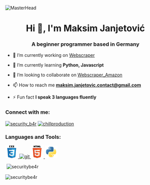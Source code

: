 ![MasterHead](https://imgs.search.brave.com/HV-lXo7561BpRDCcR0On8VVENuntVGKqhXf4YazqN2U/rs:fit:860:0:0/g:ce/aHR0cDovL20uZ2V0/dHl3YWxscGFwZXJz/LmNvbS93cC1jb250/ZW50L3VwbG9hZHMv/MjAyMC8wMy9Db29s/LVdhbGxwYXBlci0x/LmpwZw)
<h1 align="center">Hi 👋, I'm Maksim Janjetović</h1>
<h3 align="center">A beginner programmer based in Germany</h3>

- 🔭 I’m currently working on [Webscraper](https://github.com/KBx4/Job-finder-using-web-scraping)

- 🌱 I’m currently learning **Python, Javascript**

- 👯 I’m looking to collaborate on [Webscraper_Amazon](https://github.com/KBx4/Amazon-web-scraper)

- 📫 How to reach me **maksim.janjetovic.contact@gmail.com**

- ⚡ Fun fact **I speak 3 languages fluently**

<h3 align="left">Connect with me:</h3>
<p align="left">
<a href="https://instagram.com/security_b4r" target="blank"><img align="center" src="https://raw.githubusercontent.com/rahuldkjain/github-profile-readme-generator/master/src/images/icons/Social/instagram.svg" alt="security_b4r" height="30" width="40" /></a>
<a href="https://www.youtube.com/c/chillproduction" target="blank"><img align="center" src="https://raw.githubusercontent.com/rahuldkjain/github-profile-readme-generator/master/src/images/icons/Social/youtube.svg" alt="chillproduction" height="30" width="40" /></a>
</p>

<h3 align="left">Languages and Tools:</h3>
<p align="left"> <a href="https://www.w3schools.com/css/" target="_blank" rel="noreferrer"> <img src="https://raw.githubusercontent.com/devicons/devicon/master/icons/css3/css3-original-wordmark.svg" alt="css3" width="40" height="40"/> </a> <a href="https://git-scm.com/" target="_blank" rel="noreferrer"> <img src="https://www.vectorlogo.zone/logos/git-scm/git-scm-icon.svg" alt="git" width="40" height="40"/> </a> <a href="https://www.w3.org/html/" target="_blank" rel="noreferrer"> <img src="https://raw.githubusercontent.com/devicons/devicon/master/icons/html5/html5-original-wordmark.svg" alt="html5" width="40" height="40"/> </a> <a href="https://www.python.org" target="_blank" rel="noreferrer"> <img src="https://raw.githubusercontent.com/devicons/devicon/master/icons/python/python-original.svg" alt="python" width="40" height="40"/> </a> </p>

<p>&nbsp;<img align="center" src="https://github-readme-stats.vercel.app/api?username=securitybe4r&show_icons=true&locale=en" alt="securitybe4r" /></p>

<p><img align="center" src="https://github-readme-streak-stats.herokuapp.com/?user=securitybe4r&" alt="securitybe4r" /></p>

